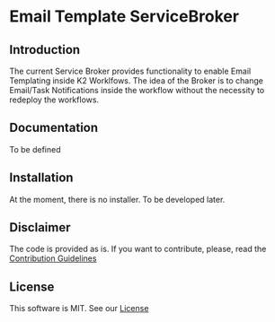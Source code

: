 # Email Template ServiceBroker

## Introduction

The current Service Broker provides functionality to enable Email Templating inside K2 Worklfows. The idea of the Broker is to change Email/Task Notifications inside the workflow without the necessity to redeploy the workflows.

## Documentation
To be defined

## Installation
At the moment, there is no installer. To be developed later.

## Disclaimer
The code is provided as is. If you want to contribute, please, read the [Contribution Guidelines](CONTRIBUTION.md)


## License
This software is MIT. See our [License](LICENSE.md)
